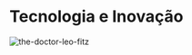 # Tecnologia e Inovação


![the-doctor-leo-fitz](https://github.com/GDSR02/Gust4vo-Souz4/assets/169678822/005cd31f-1a00-46f4-bb09-d35629ec3d1b)



